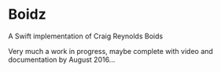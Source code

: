 # Boidz
A Swift implementation of Craig Reynolds Boids

Very much a work in progress, maybe complete with video and documentation by August 2016...
